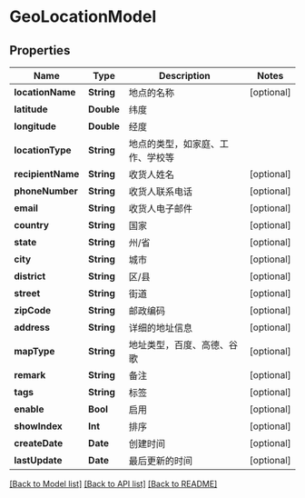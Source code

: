# GeoLocationModel

## Properties
Name | Type | Description | Notes
------------ | ------------- | ------------- | -------------
**locationName** | **String** | 地点的名称 | [optional] 
**latitude** | **Double** | 纬度 | 
**longitude** | **Double** | 经度 | 
**locationType** | **String** | 地点的类型，如家庭、工作、学校等 | 
**recipientName** | **String** | 收货人姓名 | [optional] 
**phoneNumber** | **String** | 收货人联系电话 | [optional] 
**email** | **String** | 收货人电子邮件 | [optional] 
**country** | **String** | 国家 | [optional] 
**state** | **String** | 州/省 | [optional] 
**city** | **String** | 城市 | [optional] 
**district** | **String** | 区/县 | [optional] 
**street** | **String** | 街道 | [optional] 
**zipCode** | **String** | 邮政编码 | [optional] 
**address** | **String** | 详细的地址信息 | [optional] 
**mapType** | **String** | 地址类型，百度、高德、谷歌 | [optional] 
**remark** | **String** | 备注 | [optional] 
**tags** | **String** | 标签 | [optional] 
**enable** | **Bool** | 启用 | [optional] 
**showIndex** | **Int** | 排序 | [optional] 
**createDate** | **Date** | 创建时间 | [optional] 
**lastUpdate** | **Date** | 最后更新的时间 | [optional] 

[[Back to Model list]](../README.md#documentation-for-models) [[Back to API list]](../README.md#documentation-for-api-endpoints) [[Back to README]](../README.md)


